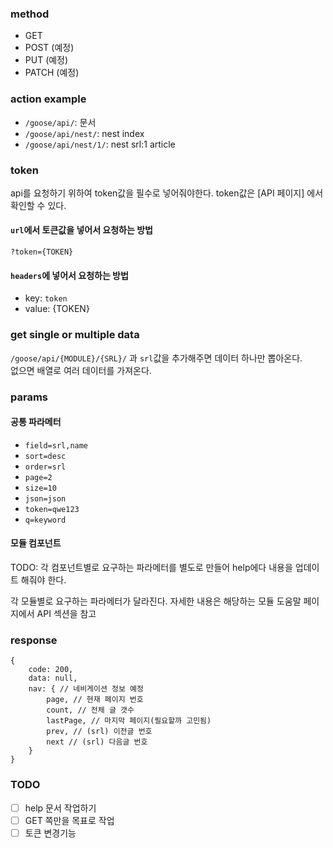 ### method
- GET
- POST (예정)
- PUT (예정)
- PATCH (예정)


### action example
- `/goose/api/`: 문서
- `/goose/api/nest/`: nest index
- `/goose/api/nest/1/`: nest srl:1 article


### token

api를 요청하기 위하여 token값을 필수로 넣어줘야한다. token값은 [API 페이지] 에서 확인할 수 있다.

#### `url`에서 토큰값을 넣어서 요청하는 방법
```
?token={TOKEN}
```

#### `headers`에 넣어서 요청하는 방법
- key: `token`
- value: {TOKEN}


### get single or multiple data
`/goose/api/{MODULE}/{SRL}/` 과 `srl`값을 추가해주면 데이터 하나만 뽑아온다.  
없으면 배열로 여러 데이터를 가져온다.


### params

#### 공통 파라메터

- `field=srl,name`
- `sort=desc`
- `order=srl`
- `page=2`
- `size=10`
- `json=json`
- `token=qwe123`
- `q=keyword`

#### 모듈 컴포넌트

TODO: 각 컴포넌트별로 요구하는 파라메터를 별도로 만들어 help에다 내용을 업데이트 해줘야 한다.

각 모듈별로 요구하는 파라메터가 달라진다. 자세한 내용은 해당하는 모듈 도움말 페이지에서 API 섹션을 참고


### response
```
{
	code: 200,
	data: null,
	nav: { // 네비게이션 정보 예정
		page, // 현재 페이지 번호
		count, // 전체 글 갯수
		lastPage, // 마지막 페이지(필요할까 고민됨)
		prev, // (srl) 이전글 번호
		next // (srl) 다음글 번호
	}
}
```


### TODO

- [ ] help 문서 작업하기
- [ ] GET 쪽만을 목표로 작업
- [ ] 토큰 변경기능
